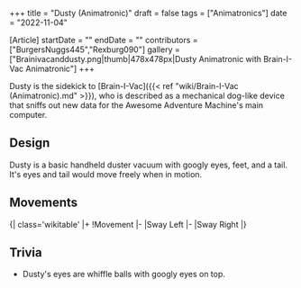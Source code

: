 +++
title = "Dusty (Animatronic)"
draft = false
tags = ["Animatronics"]
date = "2022-11-04"

[Article]
startDate = ""
endDate = ""
contributors = ["BurgersNuggs445","Rexburg090"]
gallery = ["Brainivacanddusty.png|thumb|478x478px|Dusty Animatronic with Brain-I-Vac Animatronic"]
+++

Dusty is the sidekick to [Brain-I-Vac]({{< ref "wiki/Brain-I-Vac (Animatronic).md" >}}), who is described as a mechanical dog-like device that sniffs out new data for the Awesome Adventure Machine's main computer.

<h2> Design </h2>
Dusty is a basic handheld duster vacuum with googly eyes, feet, and a tail. It's eyes and tail would move freely when in motion.

<h2> Movements </h2>
{| class='wikitable'
|+
!Movement
|-
|Sway Left
|-
|Sway Right
|}

<h2> Trivia </h2>

* Dusty's eyes are whiffle balls with googly eyes on top.